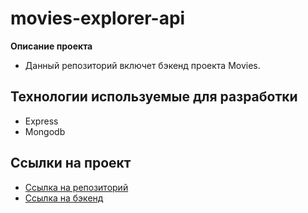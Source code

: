 # movies-explorer-api

**Описание проекта**

- Данный репозиторий включет бэкенд проекта Movies.

## Технологии используемые для разработки

- Express
- Mongodb

## Ссылки на проект

- [Ссылка на репозиторий](https://github.com/defimov9/movies-explorer-api)
- [Ссылка на бэкенд](https://api.defimov9.movies.nomoreparties.co)

